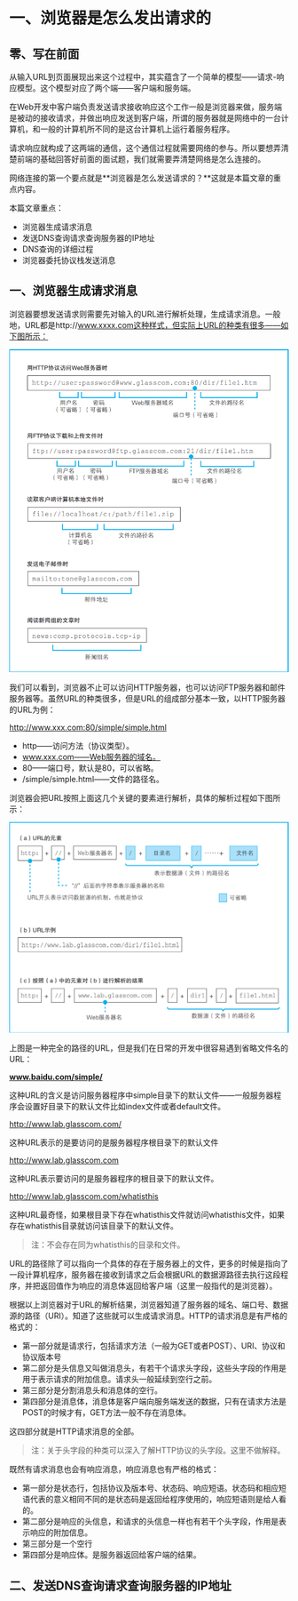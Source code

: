 # 一、浏览器是怎么发出请求的

## 零、写在前面

从输入URL到页面展现出来这个过程中，其实蕴含了一个简单的模型——请求-响应模型。这个模型对应了两个端——客户端和服务端。

在Web开发中客户端负责发送请求接收响应这个工作一般是浏览器来做，服务端是被动的接收请求，并做出响应发送到客户端，所谓的服务器就是网络中的一台计算机，和一般的计算机所不同的是这台计算机上运行着服务程序。

请求响应就构成了这两端的通信，这个通信过程就需要网络的参与。所以要想弄清楚前端的基础回答好前面的面试题，我们就需要弄清楚网络是怎么连接的。

网络连接的第一个要点就是**浏览器是怎么发送请求的？**这就是本篇文章的重点内容。

本篇文章重点：

+ 浏览器生成请求消息
+ 发送DNS查询请求查询服务器的IP地址
+ DNS查询的详细过程
+ 浏览器委托协议栈发送消息



## 一、浏览器生成请求消息

浏览器要想发送请求则需要先对输入的URL进行解析处理，生成请求消息。一般地，URL都是http://www.xxxx.com这种样式，但实际上URL的种类有很多——如下图所示：

<img src="../assets/images/chapter21/01.png" alt="" style="zoom:100%;" />

我们可以看到，浏览器不止可以访问HTTP服务器，也可以访问FTP服务器和邮件服务器等。虽然URL的种类很多，但是URL的组成部分基本一致，以HTTP服务器的URL为例：

http://www.xxx.com:80/simple/simple.html

+ http——访问方法（协议类型）。
+ www.xxx.com——Web服务器的域名。
+ 80——端口号，默认是80，可以省略。
+ /simple/simple.html——文件的路径名。

浏览器会把URL按照上面这几个关键的要素进行解析，具体的解析过程如下图所示：

<img src="../assets/images/chapter21/02.png" alt="" style="zoom:100%;" />

上图是一种完全的路径的URL，但是我们在日常的开发中很容易遇到省略文件名的URL：

**www.baidu.com/simple/**

这种URL的含义是访问服务器程序中simple目录下的默认文件——一般服务器程序会设置好目录下的默认文件比如index文件或者default文件。

http://www.lab.glasscom.com/

这种URL表示的是要访问的是服务器程序根目录下的默认文件

http://www.lab.glasscom.com

这种URL表示要访问的是服务器程序的根目录下的默认文件。

http://www.lab.glasscom.com/whatisthis

这种URL最奇怪，如果根目录下存在whatisthis文件就访问whatisthis文件，如果存在whatisthis目录就访问该目录下的默认文件。

> 注：不会存在同为whatisthis的目录和文件。

URL的路径除了可以指向一个具体的存在于服务器上的文件，更多的时候是指向了一段计算机程序，服务器在接收到请求之后会根据URL的数据源路径去执行这段程序，并把返回值作为响应的消息体返回给客户端（这里一般指代的是浏览器）。

根据以上浏览器对于URL的解析结果，浏览器知道了服务器的域名、端口号、数据源的路径（URI）。知道了这些就可以生成请求消息。HTTP的请求消息是有严格的格式的：

+ 第一部分就是请求行，包括请求方法（一般为GET或者POST）、URI、协议和协议版本号
+ 第二部分是头信息又叫做消息头，有若干个请求头字段，这些头字段的作用是用于表示请求的附加信息。请求头一般延续到空行之前。
+ 第三部分是分割消息头和消息体的空行。
+ 第四部分是消息体，消息体是客户端向服务端发送的数据，只有在请求方法是POST的时候才有，GET方法一般不存在消息体。

这四部分就是HTTP请求消息的全部。

> 注：关于头字段的种类可以深入了解HTTP协议的头字段。这里不做解释。

既然有请求消息也会有响应消息，响应消息也有严格的格式：

+ 第一部分是状态行，包括协议及版本号、状态码、响应短语。状态码和相应短语代表的意义相同不同的是状态码是返回给程序使用的，响应短语则是给人看的。
+ 第二部分是响应的头信息，和请求的头信息一样也有若干个头字段，作用是表示响应的附加信息。
+ 第三部分是一个空行
+ 第四部分是响应体。是服务器返回给客户端的结果。

## 二、发送DNS查询请求查询服务器的IP地址